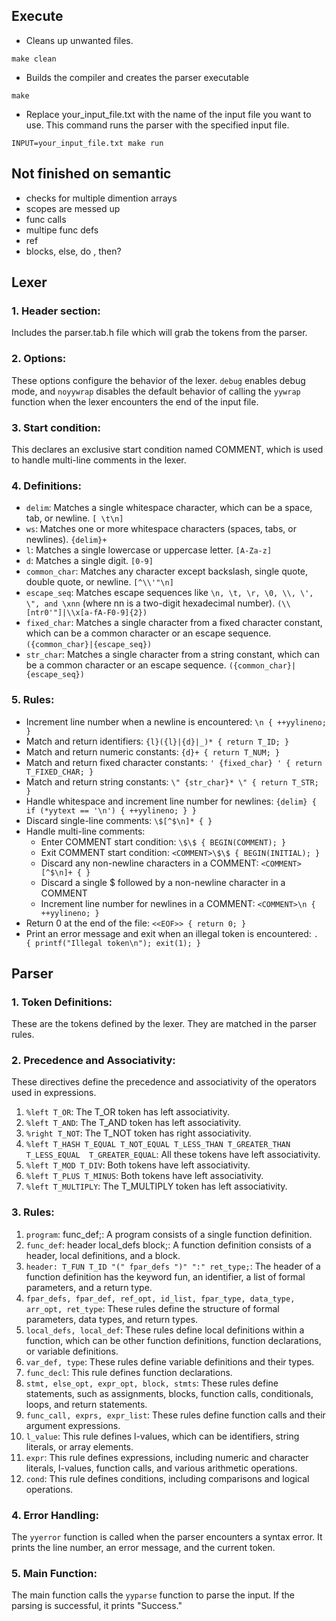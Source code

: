 ## Execute
* Cleans up unwanted files.
```
make clean
```
* Builds the compiler and creates the parser executable
``` 
make 
```
* Replace your_input_file.txt with the name of the input file you want to use. This command runs the parser with the specified input file.
```
INPUT=your_input_file.txt make run
```
## Not finished on semantic

- checks for multiple dimention arrays
- scopes are messed up
- func calls
- multipe func defs
- ref
- blocks, else, do , then?



## Lexer

### 1. Header section:
Includes the parser.tab.h file which will grab the tokens from the parser.
### 2. Options:
These options configure the behavior of the lexer. ``debug`` enables debug mode, and ``noyywrap`` disables the default behavior of calling the ``yywrap`` function when the lexer encounters the end of the input file.
### 3. Start condition:
This declares an exclusive start condition named COMMENT, which is used to handle multi-line comments in the lexer.
### 4. Definitions:
* ``delim``: Matches a single whitespace character, which can be a space, tab, or newline. `[ \t\n]`
* ``ws``: Matches one or more whitespace characters (spaces, tabs, or newlines). `{delim}+`
* ``l``: Matches a single lowercase or uppercase letter. `[A-Za-z]`
* ``d``: Matches a single digit. `[0-9]`
* ``common_char``: Matches any character except backslash, single quote, double quote, or newline. `[^\\'"\n]`
* ``escape_seq``: Matches escape sequences like `\n, \t, \r, \0, \\, \', \", and \xnn` (where nn is a two-digit hexadecimal number). `(\\[ntr0'"]|\\x[a-fA-F0-9]{2})`
* ``fixed_char``: Matches a single character from a fixed character constant, which can be a common character or an escape sequence. `({common_char}|{escape_seq})`
* ``str_char``: Matches a single character from a string constant, which can be a common character or an escape sequence. `({common_char}|{escape_seq})`

### 5. Rules:
* Increment line number when a newline is encountered: `\n { ++yylineno; }`
* Match and return identifiers: `{l}({l}|{d}|_)* { return T_ID; }`
* Match and return numeric constants: `{d}+ { return T_NUM; }`
* Match and return fixed character constants: `' {fixed_char} ' { return T_FIXED_CHAR; }`
* Match and return string constants: `\" {str_char}* \" { return T_STR; }`
* Handle whitespace and increment line number for newlines: `{delim} { if (*yytext == '\n') { ++yylineno; } }`
* Discard single-line comments: `\$[^$\n]* { }`
* Handle multi-line comments:
    * Enter COMMENT start condition: `\$\$ { BEGIN(COMMENT); }`
    * Exit COMMENT start condition: `<COMMENT>\$\$ { BEGIN(INITIAL); }`
    * Discard any non-newline characters in a COMMENT: `<COMMENT>[^$\n]+ { }`
    * Discard a single $ followed by a non-newline character in a COMMENT
    * Increment line number for newlines in a COMMENT: `<COMMENT>\n { ++yylineno; }`
* Return 0 at the end of the file: `<<EOF>> { return 0; }`
* Print an error message and exit when an illegal token is encountered: `. { printf("Illegal token\n"); exit(1); }`
## Parser
### 1. Token Definitions:

These are the tokens defined by the lexer. They are matched in the parser rules.

### 2. Precedence and Associativity:

These directives define the precedence and associativity of the operators used in expressions.

1. `%left T_OR`: The T_OR token has left associativity.
2. `%left T_AND`: The T_AND token has left associativity.
3. `%right T_NOT`: The T_NOT token has right associativity.
4. `%left T_HASH T_EQUAL T_NOT_EQUAL T_LESS_THAN T_GREATER_THAN T_LESS_EQUAL 
T_GREATER_EQUAL`: All these tokens have left associativity.
5. `%left T_MOD T_DIV`: Both tokens have left associativity.
6. `%left T_PLUS T_MINUS`: Both tokens have left associativity.
7. `%left T_MULTIPLY`: The T_MULTIPLY token has left associativity.

### 3. Rules:

1. `program`: func_def;: A program consists of a single function definition.
2. `func_def`: header local_defs block;: A function definition consists of a header, local definitions, and a block.
3. `header: T_FUN T_ID "(" fpar_defs ")" ":" ret_type;`: The header of a function definition has the keyword fun, an identifier, a list of formal parameters, and a return type.
4. `fpar_defs, fpar_def, ref_opt, id_list, fpar_type, data_type, arr_opt, ret_type`: These rules define the structure of formal parameters, data types, and return types.
5. `local_defs, local_def`: These rules define local definitions within a function, which can be other function definitions, function declarations, or variable definitions.
6. `var_def, type`: These rules define variable definitions and their types.
7. `func_decl`: This rule defines function declarations.
8. `stmt, else_opt, expr_opt, block, stmts`: These rules define statements, such as assignments, blocks, function calls, conditionals, loops, and return statements.
9. `func_call, exprs, expr_list`: These rules define function calls and their argument expressions.
10. `l_value`: This rule defines l-values, which can be identifiers, string literals, or array elements.
11. `expr`: This rule defines expressions, including numeric and character literals, l-values, function calls, and various arithmetic operations.
12. `cond`: This rule defines conditions, including comparisons and logical operations.

### 4. Error Handling:

The `yyerror` function is called when the parser encounters a syntax error. It prints the line number, an error message, and the current token.

### 5. Main Function:

The main function calls the `yyparse` function to parse the input. If the parsing is successful, it prints "Success."